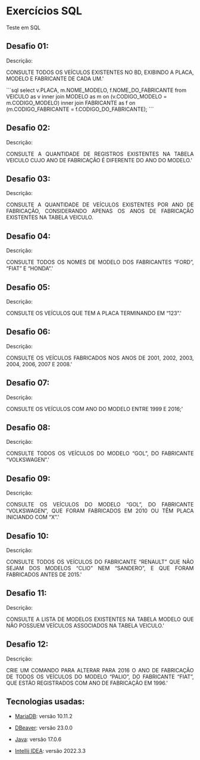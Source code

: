 # Exercícios SQL

<p align="justify">
    Teste em SQL     
</p>


## Desafio 01:
<p align="justify">Descrição:</p>
<p align="justify"> CONSULTE TODOS OS VEÍCULOS EXISTENTES NO BD, EXIBINDO A PLACA, MODELO E FABRICANTE DE CADA UM.'
<p> ```sql
    select v.PLACA, m.NOME_MODELO, f.NOME_DO_FABRICANTE
	from VEICULO as v
	inner join MODELO as m on (v.CODIGO_MODELO = m.CODIGO_MODELO)
	inner join FABRICANTE as f 
	on (m.CODIGO_FABRICANTE = f.CODIGO_DO_FABRICANTE);
```
</p>
</p>


## Desafio 02:
<p align="justify">Descrição:</p>
<p align="justify"> CONSULTE A QUANTIDADE DE REGISTROS EXISTENTES NA TABELA VEICULO CUJO ANO DE FABRICAÇÃO É DIFERENTE DO ANO DO MODELO.'
</p>

## Desafio 03:
<p align="justify">Descrição:</p>
<p align="justify"> CONSULTE A QUANTIDADE DE VEÍCULOS EXISTENTES POR ANO DE FABRICAÇÃO, CONSIDERANDO APENAS OS ANOS DE FABRICAÇÃO EXISTENTES NA TABELA VEICULO.
</p>

## Desafio 04:
<p align="justify">Descrição:</p>
<p align="justify"> CONSULTE TODOS OS NOMES DE MODELO DOS FABRICANTES “FORD”, “FIAT” E “HONDA”.'
</p>

## Desafio 05:
<p align="justify">Descrição:</p>
<p align="justify"> CONSULTE OS VEÍCULOS QUE TEM A PLACA TERMINANDO EM “123”.'
</p>

## Desafio 06:
<p align="justify">Descrição:</p>
<p align="justify"> CONSULTE OS VEÍCULOS FABRICADOS NOS ANOS DE 2001, 2002, 2003, 2004, 2006, 2007 E 2008.'
</p>

## Desafio 07:
<p align="justify">Descrição:</p>
<p align="justify"> CONSULTE OS VEÍCULOS COM ANO DO MODELO ENTRE 1999 E 2016;'
</p>

## Desafio 08:
<p align="justify">Descrição:</p>
<p align="justify"> CONSULTE TODOS OS VEÍCULOS DO MODELO “GOL”, DO FABRICANTE “VOLKSWAGEN”.'
</p>

## Desafio 09:
<p align="justify">Descrição:</p>
<p align="justify"> CONSULTE OS VEÍCULOS DO MODELO “GOL”, DO FABRICANTE “VOLKSWAGEN”, QUE FORAM FABRICADOS EM 2010 OU TÊM PLACA INICIANDO COM “X”.'
</p>

## Desafio 10:
<p align="justify">Descrição:</p>
<p align="justify"> CONSULTE TODOS OS VEÍCULOS DO FABRICANTE “RENAULT” QUE NÃO SEJAM DOS MODELOS “CLIO” NEM “SANDERO”, E QUE FORAM FABRICADOS ANTES DE 2015.'
</p>

## Desafio 11:
<p align="justify">Descrição:</p>
<p align="justify"> CONSULTE A LISTA DE MODELOS EXISTENTES NA TABELA MODELO QUE NÃO POSSUEM VEÍCULOS ASSOCIADOS NA TABELA VEICULO.'
</p>

## Desafio 12:
<p align="justify">Descrição:</p>
<p align="justify"> CRIE UM COMANDO PARA ALTERAR PARA 2016 O ANO DE FABRICAÇÃO DE TODOS OS VEÍCULOS DO MODELO “PALIO”, DO FABRICANTE “FIAT”, QUE ESTÃO REGISTRADOS COM ANO DE FABRICAÇÃO EM 1996.'
</p>

## Tecnologias usadas:

- [MariaDB](https://mariadb.org/download/?t=mariadb&p=mariadb&r=10.11.2&os=Linux&cpu=x86_64&pkg=tar_gz&i=systemd&m=fder): versão 10.11.2

- [DBeaver](https://dbeaver.io/): versão 23.0.0

- [Java](https://www.oracle.com/java/technologies/downloads/#java17): versão 17.0.6
- [Intellij IDEA](https://www.jetbrains.com/pt-br/idea/download/#section=linux): versão 2022.3.3